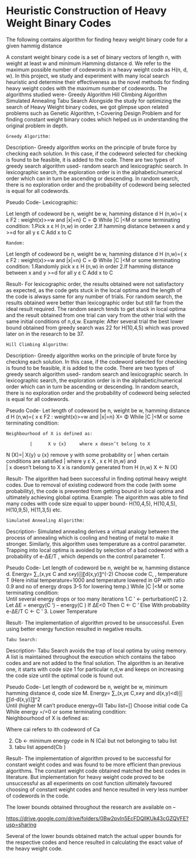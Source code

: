 # Heuristic Construction of Heavy Weight Binary Codes
The following contains algorithm for finding heavy weight binary code for a given hammig distance

A constant weight binary code is a set of binary vectors of length n, with weight at least w and minimum Hamming distance d. We refer to the maximum possible number of codewords in a heavy weight code as H(n, d, w). 
In this project, we study and experiment with many local search heuristic and determine their effectiveness as the novel methods for finding heavy weight codes with the maximum number of codewords. 
The algorithms studied were- 
	Greedy Algorithm
	Hill Climbing Algorithm
	Simulated Annealing
	Tabu Search
Alongside the study for optimizing the search of Heavy Weight binary codes, we got glimpse upon related problems such as Genetic Algorithm, t-Covering Design Problem and for finding constant weight binary codes which helped us in understanding the original problem in depth.

	Greedy Algorithm:

Description-
Greedy algorithm works on the principle of brute force by checking each solution. In this case, if the codeword selected for checking is found to be feasible, it is added to the code. There are two types of greedy search algorithm used- random search and lexicographic search. In lexicographic search, the exploration order is in the alphabetic/numerical order which can in turn be ascending or descending. In random search, there is no exploration order and the probability of codeword being selected is equal for all codewords.
 

Pseudo Code-
	Lexicographic:

Let length of codeword be n, weight be w, hamming distance d 
H (n,w)={ x ε F2 : weight(x)>=w and |x|=n}
C = Φ 
While |C |<M or some terminating condition:
	1.Pick x ε H (n,w) in order
	2.If hamming distance between x and y >=d for all y ε C
		Add x to C

	Random:

Let length of codeword be n, weight be w, hamming distance d 
H (n,w)={ x ε F2 : weight(x)>=w and |x|=n}
C = Φ 
While |C |<M or some terminating condition:
	1.Randomly pick x ε H (n,w) in order
	2.If hamming distance between x and y >=d for all y ε C
		Add x to C


Result-
For lexicographic order, the results obtained were not satisfactory as expected, as the code gets stuck in the local optima and the length of the code is always same for any number of trials.
For random search, the results obtained were better than lexicographic order but still far from the ideal result required. The random search tends to get stuck in local optima and the result obtained from one trial can vary from the other trial with the same initial conditions of n,d,w.
Example: After several trial the best lower bound obtained from greedy search was 22 for H(10,4,5) which was proved later on in the research to be 37.

	Hill Climbing Algorithm:

Description-
Greedy algorithm works on the principle of brute force by checking each solution. In this case, if the codeword selected for checking is found to be feasible, it is added to the code. There are two types of greedy search algorithm used- random search and lexicographic search. In lexicographic search, the exploration order is in the alphabetic/numerical order which can in turn be ascending or descending. In random search, there is no exploration order and the probability of codeword being selected is equal for all codewords.
 

Pseudo Code-
Let length of codeword be n, weight be w, hamming distance d 
H (n,w)={ x ε F2 : weight(x)>=w and |x|=n}
X= Φ 
While |C |<M or some terminating condition:      	  
								 
	Neighbourhood of X is defined as:

             |      X υ {x}     where x doesn’t belong to X 
 N    (X)=|	      X\{y}  υ {x}      remove y with some probability or   |                           when certain conditions are satisfied
                   |                            where y ε X , x ε H (n,w) and     
                   |                                            x doesn’t belong to X
	x is randomly generated from H (n,w)
	X <- N    (X)

Result-
The algorithm had been successful in finding optimal heavy weight codes. Due to removal of existing codeword from the code (with some probability), the code is prevented from getting bound in local optima and ultimately achieving global optima.
Example: The algorithm was able to find many codes with code size equal to upper bound- H(10,4,5), H(10,4,5), H(10,9,5), H(11,3,5) etc.

	Simulated Annealing Algorithm:

Description-
Simulated annealing derives a virtual analogy between the process of annealing which is cooling and heating of metal to make it stronger. Similarly, this algorithm uses temperature as a control parameter. Trapping into local optima is avoided by selection of a bad codeword with a probability of e-ΔE/T , which depends on the control parameter T.

Pseudo Code-
Let length of codeword be n, weight be w, hamming distance d. 
Energy= ∑_(x,yε C and x≠y)▒〖d(x,y)〗^(-2) 
Choose code C,  , temperature T
(Here initial temperature=1000 and temperature lowered in GP with ratio 0.9 and no of energy drops 3-5 for lowering temp.)
While |C |<M or some terminating condition:      	  			 
	Until several energy drops or too many iterations
1.C   ’ <- perturbation(C  )
2. Let ΔE = energy(C   ’) – energy(C  )
If ΔE<0
	Then C   <- C   ’
Else
	With probability e-ΔE/T
		C   <- C   ’
3. Lower Temperature
		

Result-
The implementation of algorithm proved to be unsuccessful. Even using better energy function resulted in negative results.






	Tabu Search:

Description-
Tabu Search avoids the trap of local optima by using memory. A list is maintained throughout the execution which contains the taboo codes and are not added to the final solution. The algorithm is an iterative one, it starts with code size 1 for particular n,d,w and keeps on increasing the code size until the optimal code is found out. 

Pseudo Code-
Let length of codeword be n, weight be w, minimum hamming distance d, code size M. 
Energy= ∑_(x,yε C,x≠y and d(x,y)<d)▒〖[d-d(x,y)]〗^2   
Until (higher M can’t produce energy=0) 
Tabu list=[]
Choose initial code Ca
While energy =/=0 or some terminating condition:  
	Neighbourhood of X is defined as:             
 
Where cai refers to ith codeword of Ca
 
2. Cb <- minimum energy code in N    (Ca) but not belonging to tabu list
3. tabu list append(Cb )
		

Result-
The implementation of algorithm proved to be successful for constant weight codes and was found to be more efficient than previous algorithms. The constant weight code obtained matched the best codes in literature.
But implementation for heavy weight code proved to be unsuccessful as all experiments on cost function ultimately favoured choosing of constant weight codes and hence resulted in very less number of codewords in the code.








The lower bounds obtained throughout the research are available on –

https://drive.google.com/drive/folders/0Bw2pvIn5EcFDQllKUk43cGZQVFE?usp=sharing

Several of the lower bounds obtained match the actual upper bounds for the respective codes and hence resulted in calculating the exact value of the heavy weight code. 


